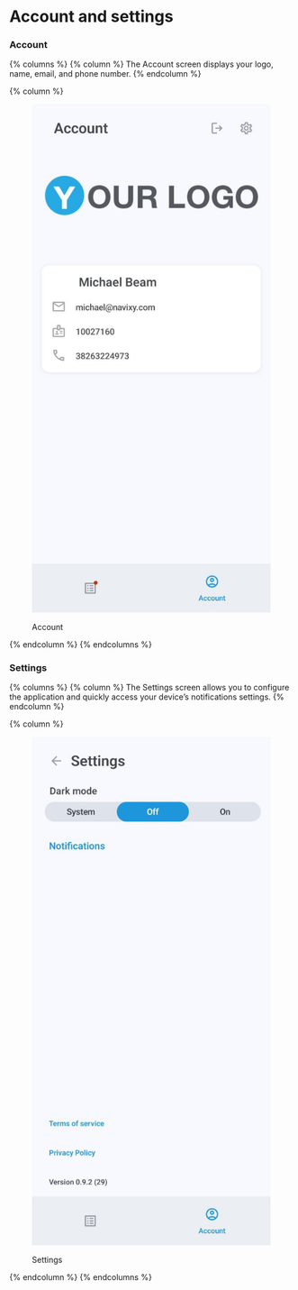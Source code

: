 # Account and settings

### Account

{% columns %}
{% column %}
The Account screen displays your logo, name, email, and phone number.
{% endcolumn %}

{% column %}
<figure><img src="attachments/profile.jpg" alt="Account"><figcaption><p>Account</p></figcaption></figure>


{% endcolumn %}
{% endcolumns %}



### Settings

{% columns %}
{% column %}
The Settings screen allows you to configure the application and quickly access your device’s notifications settings.
{% endcolumn %}

{% column %}
<figure><img src="attachments/Settings.jpg" alt="Settings"><figcaption><p>Settings</p></figcaption></figure>


{% endcolumn %}
{% endcolumns %}


